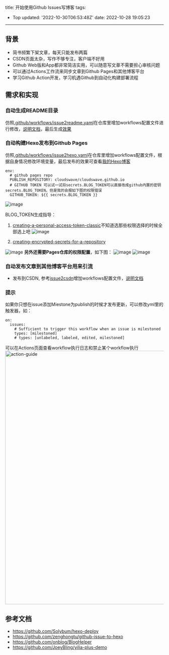 title: 开始使用Github Issues写博客
tags:
  - Top
updated: '2022-10-30T06:53:48Z'
date: 2022-10-28 19:05:23
---

## 背景
- 简书频繁下架文章，每天只能发布两篇
- CSDN页面太杂，写作不够专注，客户端不好用
- Github Web版和App都非常简洁实用，可以随意写文章不需要担心审核问题
- 可以通过Actions工作流来同步文章到Github Pages和其他博客平台
- 学习Github Action开发，学习机遇Github到自动化构建部署流程

<!--增加下面这个more注释为hexo提取本文摘要防止hexo博客主页显示全文-->
<!--more-->
## 需求和实现
### 自动生成README目录
仿照[.github/workflows/issue2readme.yaml](https://github.com/cloudswave/blog/blob/master/.github/workflows/issue2readme.yaml)在仓库里增加workflows配置文件进行修改，[说明文档](https://github.com/bxb100/issueblog#readme)，最后生成[效果](https://github.com/cloudswave/blog/#readme)

### 自动构建Hexo发布到Github Pages
仿照[.github/workflows/issue2hexo.yaml](https://github.com/cloudswave/blog/blob/master/.github/workflows/issue2hexo.yaml)在仓库里增加workflows配置文件，根据自身情况修改环境变量，最后发布的效果可查看[我的Hexo博客](http://cloudswave.github.io)
```
env:
  # github pages repo
  PUBLISH_REPOSITORY: cloudswave/cloudswave.github.io
  # GITHUB TOKEN 可以试一试将secrets.BLOG_TOKEN可以直接改成github内置的密钥secrets.BLOG_TOKEN，但是我的会报如下图的权限错误
  GITHUB_TOKEN: ${{ secrets.BLOG_TOKEN }}
```
![image](https://user-images.githubusercontent.com/5915548/198711776-db2ff7fc-f7ec-4eec-b67f-8a1d162a1964.png)

BLOG_TOKEN生成指导：
1. [creating-a-personal-access-token-classic](https://docs.github.com/en/authentication/keeping-your-account-and-data-secure/creating-a-personal-access-token#creating-a-personal-access-token-classic)不知道选那些权限选择的时候全部选上吧
![image](https://user-images.githubusercontent.com/5915548/198711260-eb252739-105f-472b-8894-a016fc1d28ad.png)

3. [creating-encrypted-secrets-for-a-repository](https://docs.github.com/cn/actions/security-guides/encrypted-secrets#creating-encrypted-secrets-for-a-repository)

![image](https://user-images.githubusercontent.com/5915548/198710315-f180cdb0-baa8-4c16-aa92-fed599bd354f.png)
**另外还需要Pages仓库的权限配置**，如下图：
![image](https://user-images.githubusercontent.com/5915548/198712542-b1c8edfc-4170-426b-885c-0ba691a6934b.png)
![image](https://user-images.githubusercontent.com/5915548/198712367-39502701-4d41-4468-97b7-9b808b92ae62.png)

### 自动发布文章到其他博客平台用来引流
- 发布到CSDN, 参考[issue2csdn](https://github.com/cloudswave/blog/blob/master/.github/workflows/issue2csdn.yml)增加workflows配置文件，[说明文档](https://github.com/cloudswave/issue2csdn#readme)

### 提示
如果你只想在issue添加Miestone为publish的时候才发布更新，可以修改yml里的触发器，如：
```
on:
  issues:
    # Sufficient to trigger this workflow when an issue is milestoned
    types: [milestoned]
    # types: [unlabeled, labeled, edited, milestoned]
```

可以在Actions页面查看workflow执行日志和禁止某个workflow执行
<img width="805" alt="action-guide" src="https://user-images.githubusercontent.com/5915548/198864861-03313485-2a81-4f76-ba44-ec24254a619a.png">

## 参考文档
- https://github.com/Solybum/hexo-deploy
- https://github.com/zenghongtu/github-issue-to-hexo
- https://github.com/onblog/BlogHelper
- https://github.com/JoeyBling/yilia-plus-demo